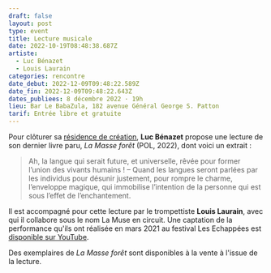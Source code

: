 ```yaml
---
draft: false
layout: post
type: event
title: Lecture musicale
date: 2022-10-19T08:48:38.687Z
artiste:
  - Luc Bénazet
  - Louis Laurain
categories: rencontre
date_debut: 2022-12-09T09:48:22.589Z
date_fin: 2022-12-09T09:48:22.643Z
dates_publiees: 8 décembre 2022 · 19h
lieu: Bar Le BabaZula, 182 avenue Général George S. Patton
tarif: Entrée libre et gratuite
---
```

[](https://www.youtube.com/watch?v=NhLLYenEULI)Pour clôturer sa [résidence de création](https://maiporennes.fr/residence/2022/07/06/r-sidence-dautomne.html), **Luc Bénazet** propose une lecture de son dernier livre paru, *La Masse forêt* (POL, 2022), dont voici un extrait :

> Ah, la langue qui serait future, et universelle, rêvée pour former l’union des vivants humains ! – Quand les langues seront parlées par les individus pour désunir justement, pour rompre le charme, l’enveloppe magique, qui immobilise l’intention de la personne qui est sous l’effet de l’enchantement. 

Il est accompagné pour cette lecture par le trompettiste **Louis Laurain**, avec qui il collabore sous le nom La Muse en circuit. Une captation de la performance qu'ils ont réalisée en mars 2021 au festival Les Echappées est [disponible sur YouTube](https://www.youtube.com/watch?v=NhLLYenEULI).

Des exemplaires de *La Masse forêt* sont disponibles à la vente à l'issue de la lecture.